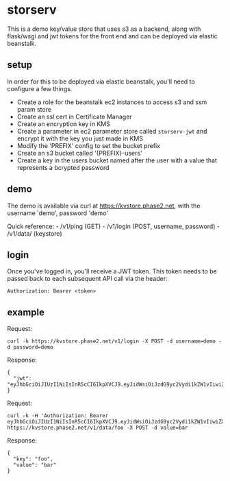 # storserv

This is a demo key/value store that uses s3 as a backend, along with flask/wsgi and jwt tokens for the front end and can be deployed via elastic beanstalk.

## setup

In order for this to be deployed via elastic beanstalk, you'll need to configure a few things.

- Create a role for the beanstalk ec2 instances to access s3 and ssm param store
- Create an ssl cert in Certificate Manager
- Create an encryption key in KMS
- Create a parameter in ec2 parameter store called `storserv-jwt` and encrypt it with the key you just made in KMS
- Modify the 'PREFIX' config to set the bucket prefix
- Create an s3 bucket called '{PREFIX}-users'
- Create a key in the users bucket named after the user with a value that represents a bcrypted password

## demo

The demo is available via curl at https://kvstore.phase2.net, with the username 'demo', password 'demo'

Quick reference:
    - /v1/ping (GET)
    - /v1/login (POST, username, password)
    - /v1/data/ (keystore)

## login

Once you've logged in, you'll receive a JWT token.  This token needs to be passed back to each subsequent API call via the header:

```
Authorization: Bearer <token>
```

## example

Request:
```
curl -k https://kvstore.phase2.net/v1/login -X POST -d username=demo -d password=demo
```

Response:
```
{
  "jwt": "eyJhbGciOiJIUzI1NiIsInR5cCI6IkpXVCJ9.eyJidWsiOiJzdG9yc2Vydi1kZW1vIiwiZXhwIjoxNDk0MTgxMDUzLjE1NjAxM30.Ow4IdDucwA1dEwo0SGpgWn58r9_rhhoJPDlSkH7CRT4"
}
```

Request:
```
curl -k -H 'Authorization: Bearer eyJhbGciOiJIUzI1NiIsInR5cCI6IkpXVCJ9.eyJidWsiOiJzdG9yc2Vydi1kZW1vIiwiZXhwIjoxNDk0MTgxMDUzLjE1NjAxM30.Ow4IdDucwA1dEwo0SGpgWn58r9_rhhoJPDlSkH7CRT4' https://kvstore.phase2.net/v1/data/foo -X POST -d value=bar
```

Response:
```
{
  "key": "foo",
  "value": "bar"
}
```

